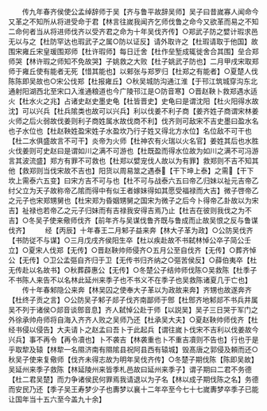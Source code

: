 <!-- { "loadSidebar": true } -->
　　传九年春齐侯使公孟绰辞师于吴【齐与鲁平故辞吴师】吴子曰昔嵗寡人闻命今又革之不知所从将进受命于君【林言往嵗我闻齐乞师伐鲁之命今又欲革而易之不知二命何者当从将进师伐齐以受齐君之命为十年吴伐齐传】○郑武子防之嬖计瑕求邑无以与之【杜防罕达也瑕武子之属○防以证反】请外取许之【杜瑕请取于他国】故围宋雍丘宋皇瑗围郑师【杜许瑕师】每日迁舍【杜作垒堑成辄徙舍合其围】垒合郑师哭【林许瑕之师知不免故哭】子姚救之大败【杜子姚武子防也】二月甲戌宋取郑师于雍丘使有能者无死【惜其能也】以郲张与郑罗归【杜郑之有能者】○夏楚人伐陈陈即吴故也○宋公伐郑【杜报雍丘】○秋吴城防沟通江淮【于邗江筑城穿沟东北通射阳湖西北至宋口入淮通粮道也今广陵邗江是○防音寒】○晋赵鞅卜救郑遇水适火【杜水火之兆】占诸史赵史墨史龟【杜皆晋史】史龟曰是谓沈阳【杜火阳得水故沈】可以兴兵【杜兵隂类也故可以兴兵】利以伐姜不利子商【姜齐姓子商谓宋林姜火师之后火弱故伐姜则利子商姓属水故伐商不利】伐齐则可敌宋不吉史墨曰盈水名也子水位也【杜赵鞅姓盈宋姓子水盈坎乃行子姓又得北方水位】名位敌不可干也【杜二水俱盛故言不可干】炎帝为火师【杜神农有火瑞以火名官】姜姓其后也水胜火伐姜则可史赵曰是谓如川之满不可游也【杜既盈而得水位故为如川之满不可冯游言其波流盛】郑方有罪不可救也【杜郑以嬖宠伐人故以为有罪】救郑则不吉不知其他【救郑则当伐宋故不吉也】阳货以周易筮之遇泰【干下坤上泰】之需【干下坎上需泰六五变】曰宋方吉不可与也【杜不可与战泰六五曰帝乙归妹以祉元吉帝乙纣父立为天子故称帝乙隂而得中有似王者嫁妹得如其愿受福禄而大吉】微子啓帝乙之元子也宋郑甥舅也【杜宋郑为昏姻甥舅之国宋为微子之后今卜得帝乙卦故以为宋吉】祉禄也若帝乙之元子归妹而有吉禄我安得吉焉乃止【杜吉在彼则我伐之为不吉】○冬吴子使来儆师伐齐【前年齐与吴谋伐鲁齐既与鲁成而止故吴恨之反与鲁谋伐齐】
　　经【丙辰】十年春王二月邾子益来奔【林大子革为政】○公防吴伐齐【书防従不与谋】○三月戊戌齐侯阳生卒【杜以疾赴故不书弑林悼公卒子简公壬立】○夏宋人伐郑【无传】○晋赵鞅帅师侵齐○五月公至自伐齐【无传】○葬齐悼公【无传】○卫公孟彄自齐归于卫【无传书归齐纳之○彄苦侯反】○薛伯夷卒【杜无传赴以名故书】○秋葬薜惠公【无传】○冬楚公子结帅师伐陈○吴救陈【杜季子不书陈人来告不以名林此延州来季子也不书义不在季子也吴救陈诸夏几于亡也】
　　传十年春邾隐公来奔【林吴囚之使奉大子革以为政故来奔】齐甥也故遂奔齐【杜终子贡之言】○公防吴子邾子郯子伐齐南鄙师于鄎【杜鄎齐地邾郯不书兵井属吴不列于诸侯○郯音谈鄎音息】齐人弑悼公赴于师【以説吴】吴子三日哭于军门之外徐承帅舟师将自海入齐齐人败之吴师乃还【杜承吴大夫】○夏赵鞅帅师伐齐【杜经书侵以侵告】大夫请卜之赵孟曰吾卜于此起兵【谓往嵗卜伐宋不吉利以伐姜故今兴兵】事不再令【再令凟也】卜不袭吉【林袭重也卜不重吉凟则不告也】行也于是乎取犂及辕【林犂一名隰济南有隰隂县祝阿县西有辕城】毁髙唐之郭侵及頼而还○秋吴子使来复儆师【伐齐未得志故为明年吴伐齐传】○冬楚子期伐陈【陈即吴故】吴延州来季子救陈【林延陵州来皆季札邑故曰延州来季子】谓子期曰二君不务德【杜二君吴楚】而力争诸侯民何罪焉我请退以为子名【林以成子期伐陈之名】务德而安民乃还【季子吴王寿梦少子也夀梦以襄十二年卒至今七十七嵗夀梦卒季子已能让国年当十五六至今盖九十余】
